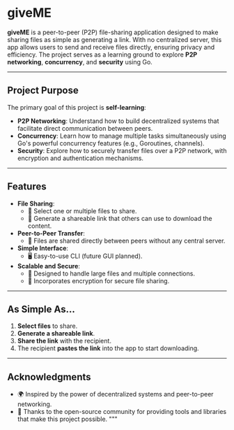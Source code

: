 
# **giveME**

**giveME** is a peer-to-peer (P2P) file-sharing application designed to make sharing files as simple as generating a link. With no centralized server, this app allows users to send and receive files directly, ensuring privacy and efficiency. The project serves as a learning ground to explore **P2P networking**, **concurrency**, and **security** using Go.

---

## **Project Purpose**

The primary goal of this project is **self-learning**:
- **P2P Networking**: Understand how to build decentralized systems that facilitate direct communication between peers.
- **Concurrency**: Learn how to manage multiple tasks simultaneously using Go's powerful concurrency features (e.g., Goroutines, channels).
- **Security**: Explore how to securely transfer files over a P2P network, with encryption and authentication mechanisms.

---

## **Features**
- **File Sharing**: 
  - 📂 Select one or multiple files to share.
  - 🔗 Generate a shareable link that others can use to download the content.
- **Peer-to-Peer Transfer**: 
  - 🔄 Files are shared directly between peers without any central server.
- **Simple Interface**: 
  - 🖥️ Easy-to-use CLI (future GUI planned).
- **Scalable and Secure**: 
  - 🚀 Designed to handle large files and multiple connections.
  - 🔐 Incorporates encryption for secure file sharing.

---

## **As Simple As...**
1. **Select files** to share.
2. **Generate a shareable link**.
3. **Share the link** with the recipient.
4. The recipient **pastes the link** into the app to start downloading.

---

## **Acknowledgments**
- 🌍 Inspired by the power of decentralized systems and peer-to-peer networking.
- 🙏 Thanks to the open-source community for providing tools and libraries that make this project possible.
"""

